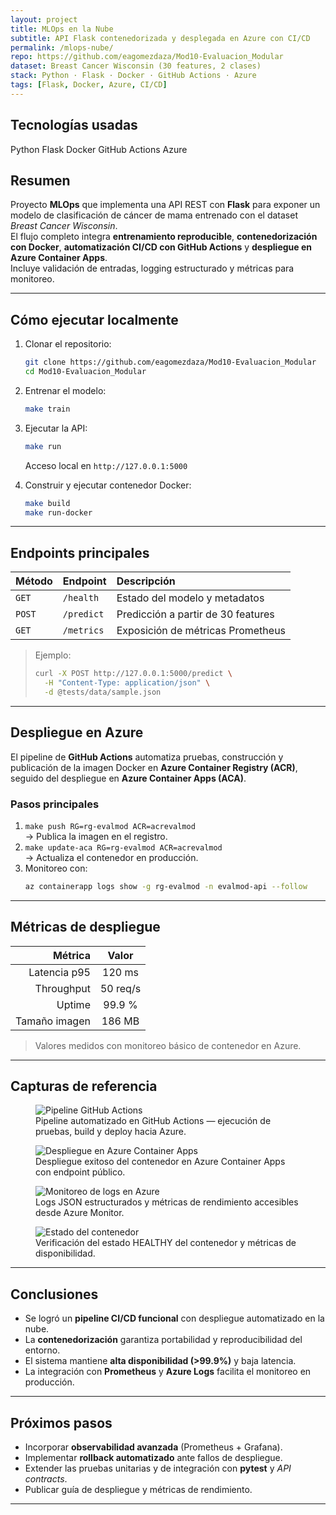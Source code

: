 ```yaml
---
layout: project
title: MLOps en la Nube
subtitle: API Flask contenedorizada y desplegada en Azure con CI/CD
permalink: /mlops-nube/
repo: https://github.com/eagomezdaza/Mod10-Evaluacion_Modular
dataset: Breast Cancer Wisconsin (30 features, 2 clases)
stack: Python · Flask · Docker · GitHub Actions · Azure
tags: [Flask, Docker, Azure, CI/CD]
---
```


## Tecnologías usadas
<div class="d-flex flex-wrap gap-2 mb-3">
  <span class="badge bg-primary">Python</span>
  <span class="badge bg-info text-dark">Flask</span>
  <span class="badge bg-secondary">Docker</span>
  <span class="badge bg-warning text-dark">GitHub Actions</span>
  <span class="badge bg-dark">Azure</span>
</div>

## Resumen
Proyecto **MLOps** que implementa una API REST con **Flask** para exponer un modelo de clasificación de cáncer de mama entrenado con el dataset *Breast Cancer Wisconsin*.  
El flujo completo integra **entrenamiento reproducible**, **contenedorización con Docker**, **automatización CI/CD con GitHub Actions** y **despliegue en Azure Container Apps**.  
Incluye validación de entradas, logging estructurado y métricas para monitoreo.

---

## Cómo ejecutar localmente
1. Clonar el repositorio:
   ```bash
   git clone https://github.com/eagomezdaza/Mod10-Evaluacion_Modular
   cd Mod10-Evaluacion_Modular
   ```
2. Entrenar el modelo:
   ```bash
   make train
   ```
3. Ejecutar la API:
   ```bash
   make run
   ```
   Acceso local en `http://127.0.0.1:5000`

4. Construir y ejecutar contenedor Docker:
   ```bash
   make build
   make run-docker
   ```

---

## Endpoints principales
| Método | Endpoint | Descripción |
|:-------|:----------|:-------------|
| `GET` | `/health` | Estado del modelo y metadatos |
| `POST` | `/predict` | Predicción a partir de 30 features |
| `GET` | `/metrics` | Exposición de métricas Prometheus |

> Ejemplo:  
> ```bash
> curl -X POST http://127.0.0.1:5000/predict \
>   -H "Content-Type: application/json" \
>   -d @tests/data/sample.json
> ```

---

## Despliegue en Azure
El pipeline de **GitHub Actions** automatiza pruebas, construcción y publicación de la imagen Docker en **Azure Container Registry (ACR)**, seguido del despliegue en **Azure Container Apps (ACA)**.

### Pasos principales
1. `make push RG=rg-evalmod ACR=acrevalmod`  
   → Publica la imagen en el registro.  
2. `make update-aca RG=rg-evalmod ACR=acrevalmod`  
   → Actualiza el contenedor en producción.  
3. Monitoreo con:
   ```bash
   az containerapp logs show -g rg-evalmod -n evalmod-api --follow
   ```

---

## Métricas de despliegue
| Métrica        | Valor |
|---------------:|:-----:|
| Latencia p95   | 120 ms |
| Throughput     | 50 req/s |
| Uptime         | 99.9 % |
| Tamaño imagen  | 186 MB |

> Valores medidos con monitoreo básico de contenedor en Azure.

---

## Capturas de referencia
<div class="gallery row g-3">
  <div class="col-md-6">
    <figure class="figure w-100">
      <img class="img-fluid rounded shadow capture"
           src="{{ '/assets/images/mlops/pipeline-actions.png' | relative_url }}"
           alt="Pipeline GitHub Actions" loading="lazy" decoding="async">
      <figcaption class="figure-caption">Pipeline automatizado en GitHub Actions — ejecución de pruebas, build y deploy hacia Azure.</figcaption>
    </figure>
  </div>
  <div class="col-md-6">
    <figure class="figure w-100">
      <img class="img-fluid rounded shadow capture"
           src="{{ '/assets/images/mlops/azure-deploy.png' | relative_url }}"
           alt="Despliegue en Azure Container Apps" loading="lazy" decoding="async">
      <figcaption class="figure-caption">Despliegue exitoso del contenedor en Azure Container Apps con endpoint público.</figcaption>
    </figure>
  </div>

  <div class="col-md-6">
    <figure class="figure w-100">
      <img class="img-fluid rounded shadow capture"
           src="{{ '/assets/images/mlops/logs-monitor.png' | relative_url }}"
           alt="Monitoreo de logs en Azure" loading="lazy" decoding="async">
      <figcaption class="figure-caption">Logs JSON estructurados y métricas de rendimiento accesibles desde Azure Monitor.</figcaption>
    </figure>
  </div>
  <div class="col-md-6">
    <figure class="figure w-100">
      <img class="img-fluid rounded shadow capture"
           src="{{ '/assets/images/mlops/container-status.png' | relative_url }}"
           alt="Estado del contenedor" loading="lazy" decoding="async">
      <figcaption class="figure-caption">Verificación del estado HEALTHY del contenedor y métricas de disponibilidad.</figcaption>
    </figure>
  </div>
</div>

---

## Conclusiones
- Se logró un **pipeline CI/CD funcional** con despliegue automatizado en la nube.  
- La **contenedorización** garantiza portabilidad y reproducibilidad del entorno.  
- El sistema mantiene **alta disponibilidad (>99.9%)** y baja latencia.  
- La integración con **Prometheus** y **Azure Logs** facilita el monitoreo en producción.

---

## Próximos pasos
- Incorporar **observabilidad avanzada** (Prometheus + Grafana).  
- Implementar **rollback automatizado** ante fallos de despliegue.  
- Extender las pruebas unitarias y de integración con **pytest** y *API contracts*.  
- Publicar guía de despliegue y métricas de rendimiento.

---
